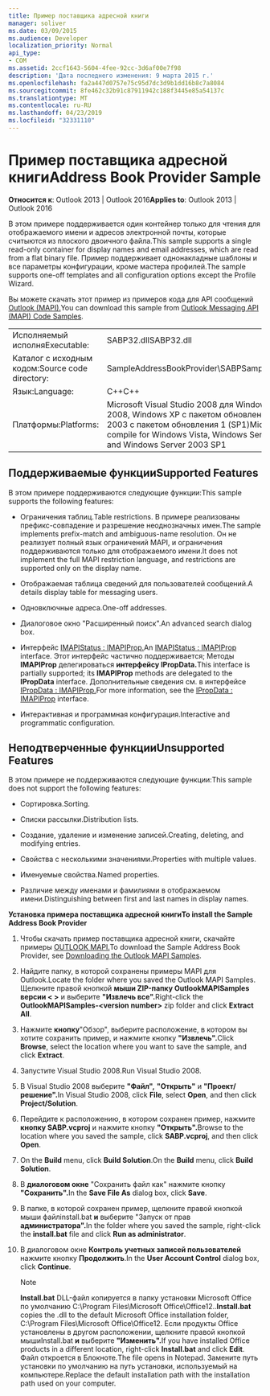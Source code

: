 ```yaml
---
title: Пример поставщика адресной книги
manager: soliver
ms.date: 03/09/2015
ms.audience: Developer
localization_priority: Normal
api_type:
- COM
ms.assetid: 2ccf1643-5604-4fee-92cc-3d6af00e7f98
description: 'Дата последнего изменения: 9 марта 2015 г.'
ms.openlocfilehash: fa2a447d0757e75c95d7dc3d9b1dd16b8c7a8084
ms.sourcegitcommit: 8fe462c32b91c87911942c188f3445e85a54137c
ms.translationtype: MT
ms.contentlocale: ru-RU
ms.lasthandoff: 04/23/2019
ms.locfileid: "32331110"
---
```

# <a name="address-book-provider-sample"></a><span data-ttu-id="b72bc-103">Пример поставщика адресной книги</span><span class="sxs-lookup"><span data-stu-id="b72bc-103">Address Book Provider Sample</span></span>

  
  
<span data-ttu-id="b72bc-104">**Относится к**: Outlook 2013 | Outlook 2016</span><span class="sxs-lookup"><span data-stu-id="b72bc-104">**Applies to**: Outlook 2013 | Outlook 2016</span></span> 
  
<span data-ttu-id="b72bc-105">В этом примере поддерживается один контейнер только для чтения для отображаемого имени и адресов электронной почты, которые считыются из плоского двоичного файла.</span><span class="sxs-lookup"><span data-stu-id="b72bc-105">This sample supports a single read-only container for display names and email addresses, which are read from a flat binary file.</span></span> <span data-ttu-id="b72bc-106">Пример поддерживает однонакладные шаблоны и все параметры конфигурации, кроме мастера профилей.</span><span class="sxs-lookup"><span data-stu-id="b72bc-106">The sample supports one-off templates and all configuration options except the Profile Wizard.</span></span>
  
<span data-ttu-id="b72bc-107">Вы можете скачать этот пример из примеров кода для API сообщений [Outlook (MAPI).](https://go.microsoft.com/fwlink/?LinkId=129740
)</span><span class="sxs-lookup"><span data-stu-id="b72bc-107">You can download this sample from [Outlook Messaging API (MAPI) Code Samples](https://go.microsoft.com/fwlink/?LinkId=129740
).</span></span>
  
|||
|:-----|:-----|
|<span data-ttu-id="b72bc-108">Исполняемый исполня</span><span class="sxs-lookup"><span data-stu-id="b72bc-108">Executable:</span></span>  <br/> |<span data-ttu-id="b72bc-109">SABP32.dll</span><span class="sxs-lookup"><span data-stu-id="b72bc-109">SABP32.dll</span></span>  <br/> |
| <span data-ttu-id="b72bc-110">Каталог с исходным кодом:</span><span class="sxs-lookup"><span data-stu-id="b72bc-110">Source code directory:</span></span>  <br/> |<span data-ttu-id="b72bc-111">SampleAddressBookProvider\SABP</span><span class="sxs-lookup"><span data-stu-id="b72bc-111">SampleAddressBookProvider\SABP</span></span>  <br/> |
|<span data-ttu-id="b72bc-112">Язык:</span><span class="sxs-lookup"><span data-stu-id="b72bc-112">Language:</span></span>  <br/> |<span data-ttu-id="b72bc-113">C++</span><span class="sxs-lookup"><span data-stu-id="b72bc-113">C++</span></span>  <br/> |
|<span data-ttu-id="b72bc-114">Платформы:</span><span class="sxs-lookup"><span data-stu-id="b72bc-114">Platforms:</span></span>  <br/> |<span data-ttu-id="b72bc-115">Microsoft Visual Studio 2008 для Windows Vista, Windows Server 2008, Windows XP с пакетом обновления 2 (SP2) и Windows Server 2003 с пакетом обновления 1 (SP1)</span><span class="sxs-lookup"><span data-stu-id="b72bc-115">Microsoft Visual Studio 2008 to compile for Windows Vista, Windows Server 2008, Windows XP SP2, and Windows Server 2003 SP1</span></span>  <br/> |
   
## <a name="supported-features"></a><span data-ttu-id="b72bc-116">Поддерживаемые функции</span><span class="sxs-lookup"><span data-stu-id="b72bc-116">Supported Features</span></span>

<span data-ttu-id="b72bc-117">В этом примере поддерживаются следующие функции:</span><span class="sxs-lookup"><span data-stu-id="b72bc-117">This sample supports the following features:</span></span>
  
- <span data-ttu-id="b72bc-118">Ограничения таблиц.</span><span class="sxs-lookup"><span data-stu-id="b72bc-118">Table restrictions.</span></span> <span data-ttu-id="b72bc-119">В примере реализованы префикс-совпадение и разрешение неоднозначных имен.</span><span class="sxs-lookup"><span data-stu-id="b72bc-119">The sample implements prefix-match and ambiguous-name resolution.</span></span> <span data-ttu-id="b72bc-120">Он не реализует полный язык ограничений MAPI, и ограничения поддерживаются только для отображаемого имени.</span><span class="sxs-lookup"><span data-stu-id="b72bc-120">It does not implement the full MAPI restriction language, and restrictions are supported only on the display name.</span></span>
    
- <span data-ttu-id="b72bc-121">Отображаемая таблица сведений для пользователей сообщений.</span><span class="sxs-lookup"><span data-stu-id="b72bc-121">A details display table for messaging users.</span></span> 
    
- <span data-ttu-id="b72bc-122">Одновключные адреса.</span><span class="sxs-lookup"><span data-stu-id="b72bc-122">One-off addresses.</span></span>
    
- <span data-ttu-id="b72bc-123">Диалоговое окно "Расширенный поиск".</span><span class="sxs-lookup"><span data-stu-id="b72bc-123">An advanced search dialog box.</span></span>
    
- <span data-ttu-id="b72bc-124">Интерфейс [IMAPIStatus : IMAPIProp.](imapistatusimapiprop.md)</span><span class="sxs-lookup"><span data-stu-id="b72bc-124">An [IMAPIStatus : IMAPIProp](imapistatusimapiprop.md) interface.</span></span> <span data-ttu-id="b72bc-125">Этот интерфейс частично поддерживается; Методы **IMAPIProp** делегироваться **интерфейсу IPropData.**</span><span class="sxs-lookup"><span data-stu-id="b72bc-125">This interface is partially supported; its **IMAPIProp** methods are delegated to the **IPropData** interface.</span></span> <span data-ttu-id="b72bc-126">Дополнительные сведения см. в интерфейсе [IPropData : IMAPIProp.](ipropdataimapiprop.md)</span><span class="sxs-lookup"><span data-stu-id="b72bc-126">For more information, see the [IPropData : IMAPIProp](ipropdataimapiprop.md) interface.</span></span> 
    
- <span data-ttu-id="b72bc-127">Интерактивная и программная конфигурация.</span><span class="sxs-lookup"><span data-stu-id="b72bc-127">Interactive and programmatic configuration.</span></span>
    
## <a name="unsupported-features"></a><span data-ttu-id="b72bc-128">Неподтверченные функции</span><span class="sxs-lookup"><span data-stu-id="b72bc-128">Unsupported Features</span></span>

<span data-ttu-id="b72bc-129">В этом примере не поддерживаются следующие функции:</span><span class="sxs-lookup"><span data-stu-id="b72bc-129">This sample does not support the following features:</span></span>
  
- <span data-ttu-id="b72bc-130">Сортировка.</span><span class="sxs-lookup"><span data-stu-id="b72bc-130">Sorting.</span></span>
    
- <span data-ttu-id="b72bc-131">Списки рассылки.</span><span class="sxs-lookup"><span data-stu-id="b72bc-131">Distribution lists.</span></span>
    
- <span data-ttu-id="b72bc-132">Создание, удаление и изменение записей.</span><span class="sxs-lookup"><span data-stu-id="b72bc-132">Creating, deleting, and modifying entries.</span></span>
    
- <span data-ttu-id="b72bc-133">Свойства с несколькими значениями.</span><span class="sxs-lookup"><span data-stu-id="b72bc-133">Properties with multiple values.</span></span>
    
- <span data-ttu-id="b72bc-134">Именуемые свойства.</span><span class="sxs-lookup"><span data-stu-id="b72bc-134">Named properties.</span></span>
    
- <span data-ttu-id="b72bc-135">Различие между именами и фамилиями в отображаемом имени.</span><span class="sxs-lookup"><span data-stu-id="b72bc-135">Distinguishing between first and last names in display names.</span></span>
    
 <span data-ttu-id="b72bc-136">**Установка примера поставщика адресной книги**</span><span class="sxs-lookup"><span data-stu-id="b72bc-136">**To install the Sample Address Book Provider**</span></span>
  
1. <span data-ttu-id="b72bc-137">Чтобы скачать пример поставщика адресной книги, скачайте примеры [OUTLOOK MAPI.](downloading-the-outlook-mapi-samples.md)</span><span class="sxs-lookup"><span data-stu-id="b72bc-137">To download the Sample Address Book Provider, see [Downloading the Outlook MAPI Samples](downloading-the-outlook-mapi-samples.md).</span></span>
    
2. <span data-ttu-id="b72bc-138">Найдите папку, в которой сохранены примеры MAPI для Outlook.</span><span class="sxs-lookup"><span data-stu-id="b72bc-138">Locate the folder where you saved the Outlook MAPI Samples.</span></span> <span data-ttu-id="b72bc-139">Щелкните правой кнопкой **мыши ZIP-папку OutlookMAPISamples версии \< \>** и выберите **"Извлечь все".**</span><span class="sxs-lookup"><span data-stu-id="b72bc-139">Right-click the **OutlookMAPISamples-\<version number\>** zip folder and click **Extract All**.</span></span>
    
3. <span data-ttu-id="b72bc-140">Нажмите **кнопку**"Обзор", выберите расположение, в котором вы хотите сохранить пример, и нажмите кнопку **"Извлечь".**</span><span class="sxs-lookup"><span data-stu-id="b72bc-140">Click **Browse**, select the location where you want to save the sample, and click **Extract**.</span></span>
    
4. <span data-ttu-id="b72bc-141">Запустите Visual Studio 2008.</span><span class="sxs-lookup"><span data-stu-id="b72bc-141">Run Visual Studio 2008.</span></span>
    
5. <span data-ttu-id="b72bc-142">В Visual Studio 2008 выберите **"Файл",** **"Открыть"** и **"Проект/решение".**</span><span class="sxs-lookup"><span data-stu-id="b72bc-142">In Visual Studio 2008, click **File**, select **Open**, and then click **Project/Solution**.</span></span>
    
6. <span data-ttu-id="b72bc-143">Перейдите к расположению, в котором сохранен пример, нажмите **кнопку SABP.vcproj** и нажмите кнопку **"Открыть".**</span><span class="sxs-lookup"><span data-stu-id="b72bc-143">Browse to the location where you saved the sample, click **SABP.vcproj**, and then click **Open**.</span></span>
    
7. <span data-ttu-id="b72bc-144">On the **Build** menu, click **Build Solution**.</span><span class="sxs-lookup"><span data-stu-id="b72bc-144">On the **Build** menu, click **Build Solution**.</span></span>
    
8. <span data-ttu-id="b72bc-145">В **диалоговом окне** "Сохранить файл как" нажмите кнопку **"Сохранить".**</span><span class="sxs-lookup"><span data-stu-id="b72bc-145">In the **Save File As** dialog box, click **Save**.</span></span>
    
9. <span data-ttu-id="b72bc-146">В папке, в которой сохранен пример, щелкните правой кнопкой мыши файлinstall.bat **и** выберите "Запуск от прав **администратора".**</span><span class="sxs-lookup"><span data-stu-id="b72bc-146">In the folder where you saved the sample, right-click the **install.bat** file and click **Run as administrator**.</span></span>
    
10. <span data-ttu-id="b72bc-147">В диалоговом окне **Контроль учетных записей пользователей** нажмите кнопку **Продолжить**.</span><span class="sxs-lookup"><span data-stu-id="b72bc-147">In the **User Account Control** dialog box, click **Continue**.</span></span>
    
    > [!NOTE]
    > <span data-ttu-id="b72bc-148">**Install.bat** DLL-файл копируется в папку установки Microsoft Office по умолчанию C:\Program Files\Microsoft Office\Office12.\.</span><span class="sxs-lookup"><span data-stu-id="b72bc-148">**Install.bat** copies the .dll to the default Microsoft Office installation folder, C:\Program Files\Microsoft Office\Office12\.</span></span> <span data-ttu-id="b72bc-149">Если продукты Office установлены в другом расположении, щелкните правой кнопкой мышиInstall.bat **и** выберите **"Изменить".**</span><span class="sxs-lookup"><span data-stu-id="b72bc-149">If you have installed Office products in a different location, right-click **Install.bat** and click **Edit**.</span></span> <span data-ttu-id="b72bc-150">Файл откроется в Блокноте.</span><span class="sxs-lookup"><span data-stu-id="b72bc-150">The file opens in Notepad.</span></span> <span data-ttu-id="b72bc-151">Замените путь установки по умолчанию на путь установки, используемый на компьютере.</span><span class="sxs-lookup"><span data-stu-id="b72bc-151">Replace the default installation path with the installation path used on your computer.</span></span> 
  

